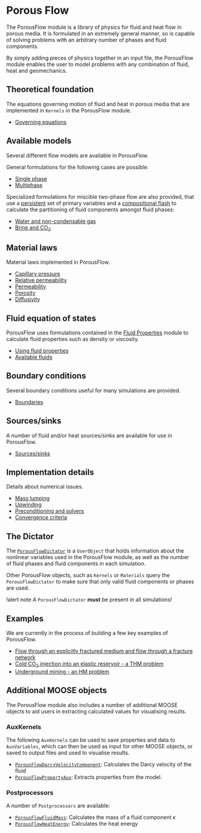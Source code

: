 # Porous Flow

The PorousFlow module is a library of physics for fluid and heat flow in porous media. It is
formulated in an extremely general manner, so is capable of solving problems with an arbitrary number
of phases and fluid components.

By simply adding pieces of physics together in an input file, the PorousFlow module enables the user
to model problems with any combination of fluid, heat and geomechanics.

## Theoretical foundation

The equations governing motion of fluid and heat in porous media that are implemented in `Kernels` in
the PorousFlow module.

- [Governing equations](/governing_equations.md)

## Available models

Several different flow models are available in PorousFlow.

General formulations for the following cases are possible:

- [Single phase](/singlephase.md)
- [Multiphase](/multiphase.md)

Specialized formulations for miscible two-phase flow are also provided, that use a
[persistent](/persistent_variables.md) set of primary variables and a
[compositional flash](/compositional_flash.md) to calculate the partitioning of fluid components
amongst fluid phases:

- [Water and non-condensable gas](/waterncg.md)
- [Brine and CO$_2$](/brineco2.md)

## Material laws

Material laws implemented in PorousFlow.

- [Capillary pressure](/capillary_pressure.md)
- [Relative permeability](/relative_permeability.md)
- [Permeability](/permeability.md)
- [Porosity](/porosity.md)
- [Diffusivity](/diffusivity.md)

## Fluid equation of states

PorousFlow uses formulations contained in the [Fluid Properties](/fluid_properties/index.md) module
to calculate fluid properties such as density or viscosity.

 - [Using fluid properties](/fluids.md)
 - [Available fluids](/fluid_properties/index.md)

## Boundary conditions

Several boundary conditions useful for many simulations are provided.

 - [Boundaries](/boundaries.md)

## Sources/sinks

A number of fluid and/or heat sources/sinks are available for use in PorousFlow.

- [Sources/sinks](/sinks.md)

## Implementation details

Details about numerical issues.

- [Mass lumping](/mass_lumping.md)
- [Upwinding](/upwinding.md)
- [Preconditioning and solvers](/solvers.md)
- [Convergence criteria](/convergence.md)

## The Dictator

The [`PorousFlowDictator`](/PorousFlowDictator.md) is a `UserObject` that holds information about the
nonlinear variables used in the PorousFlow module, as well as the number of fluid phases and fluid
components in each simulation.

Other PorousFlow objects, such as `Kernels` or `Materials` query the `PorousFlowDictator` to make
sure that only valid fluid components or phases are used.

!alert note
A `PorousFlowDictator` **must** be present in all simulations!

## Examples

We are currently in the process of building a few key examples of PorousFlow.

- [Flow through an explicitly fractured medium and flow through a fracture network](/flow_through_fractured_media.md)
- [Cold CO$_{2}$ injection into an elastic reservoir - a THM problem](/co2_example.md)
- [Underground mining - an HM problem](/coal_mining.md)

## Additional MOOSE objects

The PorousFlow module also includes a number of additional MOOSE objects to aid users in extracting
calculated values for visualising results.

### AuxKernels

The following `AuxKernels` can be used to save properties and data to `AuxVariables`, which can then
be used as input for other MOOSE objects, or saved to output files and used to visualise results.

- [`PorousFlowDarcyVelocityComponent`](/PorousFlowDarcyVelocityComponent.md):
  Calculates the Darcy velocity of the fluid
- [`PorousFlowPropertyAux`](/PorousFlowPropertyAux.md): Extracts properties
  from the model.

### Postprocessors

A number of `Postprocessors` are available:

- [`PorousFlowFluidMass`](/PorousFlowFluidMass.md): Calculates the mass of a
  fluid component $\kappa$
- [`PorousFlowHeatEnergy`](/PorousFlowHeatEnergy.md): Calculates the heat energy
